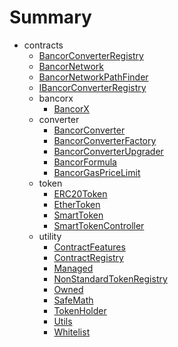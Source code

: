 # Summary
* contracts
  * [BancorConverterRegistry](docs/BancorConverterRegistry.md)
  * [BancorNetwork](docs/BancorNetwork.md)
  * [BancorNetworkPathFinder](docs/BancorNetworkPathFinder.md)
  * [IBancorConverterRegistry](docs/IBancorConverterRegistry.md)
  * bancorx
    * [BancorX](docs/bancorx/BancorX.md)
  * converter
    * [BancorConverter](docs/converter/BancorConverter.md)
    * [BancorConverterFactory](docs/converter/BancorConverterFactory.md)
    * [BancorConverterUpgrader](docs/converter/BancorConverterUpgrader.md)
    * [BancorFormula](docs/converter/BancorFormula.md)
    * [BancorGasPriceLimit](docs/converter/BancorGasPriceLimit.md)
  * token
    * [ERC20Token](docs/token/ERC20Token.md)
    * [EtherToken](docs/token/EtherToken.md)
    * [SmartToken](docs/token/SmartToken.md)
    * [SmartTokenController](docs/token/SmartTokenController.md)
  * utility
    * [ContractFeatures](docs/utility/ContractFeatures.md)
    * [ContractRegistry](docs/utility/ContractRegistry.md)
    * [Managed](docs/utility/Managed.md)
    * [NonStandardTokenRegistry](docs/utility/NonStandardTokenRegistry.md)
    * [Owned](docs/utility/Owned.md)
    * [SafeMath](docs/utility/SafeMath.md)
    * [TokenHolder](docs/utility/TokenHolder.md)
    * [Utils](docs/utility/Utils.md)
    * [Whitelist](docs/utility/Whitelist.md)
